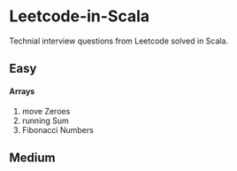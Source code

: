 # Leetcode-in-Scala
Technial interview questions from Leetcode solved in Scala. 


## Easy

#### Arrays
1. move Zeroes
2. running Sum
3. Fibonacci Numbers

## Medium

